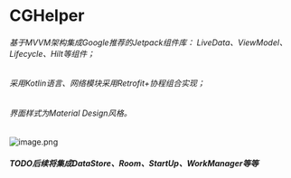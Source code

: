 # CGHelper

###### 基于MVVM架构集成Google推荐的Jetpack组件库： LiveData、ViewModel、Lifecycle、Hilt等组件；
###### 采用Kotlin语言、网络模块采用Retrofit+协程组合实现；
###### 界面样式为Material Design风格。

![image.png](https://upload-images.jianshu.io/upload_images/5196125-23d36922b7915242.png?imageMogr2/auto-orient/strip%7CimageView2/2/w/1240)

##### TODO后续将集成DataStore、Room、StartUp、WorkManager等等
